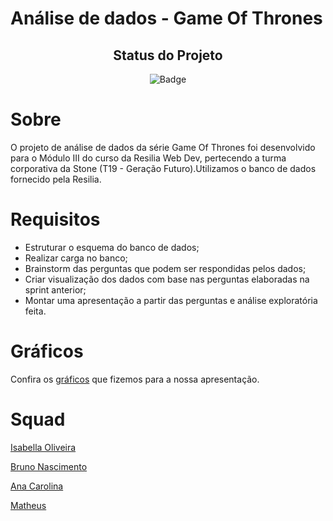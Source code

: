 # Análise de dados - Game Of Thrones

<div id="inicio" align=center>
<h2><strong>Status do Projeto</strong></h2>

 ![Badge](https://img.shields.io/website?down_message=em%20andamento&label=STATUS&style=for-the-badge&up_message=conclu%C3%ADdo&url=https%3A%2F%2Fytallobruno.github.io%2FProjetoFinalModulo2%2F)

</div> 

# Sobre
O projeto de análise de dados da série Game Of Thrones foi desenvolvido para o Módulo III do curso da Resilia Web Dev, pertecendo a turma corporativa da Stone (T19 - Geração Futuro).Utilizamos o banco de dados fornecido pela Resilia.

# Requisitos 
<ul>
  <li> Estruturar o esquema do banco de dados;</li>
  <li> Realizar carga no banco;</li>
  <li> Brainstorm das perguntas que podem ser respondidas pelos dados;</li>
  <li> Criar visualização dos dados com base nas perguntas elaboradas na sprint anterior;</li>
  <li> Montar uma apresentação a partir das perguntas e análise exploratória feita.</li>
</ul>

# Gráficos
Confira os [gráficos](https://www.canva.com/design/DAFFfcdltNM/3hbueaswuLx7PdHaOgvMng/watch?utm_content=DAFFfcdltNM&utm_campaign=designshare&utm_medium=link&utm_source=publishsharelink) que fizemos para a nossa apresentação.

# Squad
[Isabella Oliveira](https://github.com/isabellaoliv)

[Bruno Nascimento](https://github.com/BrunoNasc74)

[Ana Carolina](https://github.com/anacrln)

[Matheus](https://github.com/MatheusAMR99)
